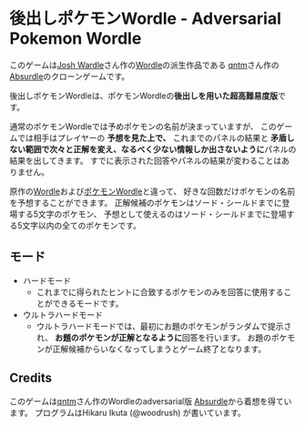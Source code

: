 # 後出しポケモンWordle - Adversarial Pokemon Wordle
このゲームは[Josh Wardle](https://powerlanguage.co.uk/)さん作の[Wordle](https://www.powerlanguage.co.uk/wordle/)の派生作品である
[qntm](https://qntm.org/)さん作の[Absurdle](https://qntm.org/files/absurdle/absurdle.html)のクローンゲームです。

後出しポケモンWordleは、ポケモンWordleの**後出しを用いた超高難易度版**です。

通常のポケモンWordleでは予めポケモンの名前が決まっていますが、
このゲームでは相手はプレイヤーの **予想を見た上で、** これまでのパネルの結果と
**矛盾しない範囲で次々と正解を変え、なるべく少ない情報しか出さないように**パネルの結果を出してきます。
すでに表示された回答やパネルの結果が変わることはありません。

原作の[Wordle](https://www.powerlanguage.co.uk/wordle/)および[ポケモンWordle](https://wordle.mega-yadoran.jp/)と違って、
好きな回数だけポケモンの名前を予想することができます。
正解候補のポケモンはソード・シールドまでに登場する5文字のポケモン、
予想として使えるのはソード・シールドまでに登場する5文字以内の全てのポケモンです。


## モード
- ハードモード
  - これまでに得られたヒントに合致するポケモンのみを回答に使用することができるモードです。
- ウルトラハードモード
  - ウルトラハードモードでは、最初にお題のポケモンがランダムで提示され、
    **お題のポケモンが正解となるように**回答を行います。
    お題のポケモンが正解候補からいなくなってしまうとゲーム終了となります。

## Credits
このゲームは[qntm](https://qntm.org/)さん作のWordleのadversarial版
[Absurdle](https://qntm.org/files/absurdle/absurdle.html)から着想を得ています。
プログラムはHikaru Ikuta (@woodrush) が書いています。
